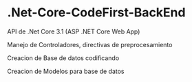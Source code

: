 # .Net-Core-CodeFirst-BackEnd

API de .Net Core 3.1 (ASP .NET Core Web App)

Manejo de Controladores, directivas de preprocesamiento

Creacion de Base de datos codificando

Creacion de Modelos para base de datos
